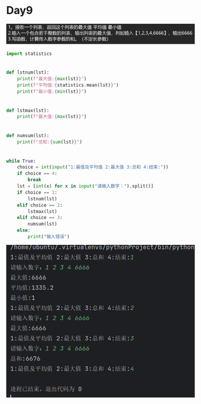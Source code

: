 # Day9

![D9W](https://raw.githubusercontent.com/102300671/image/refs/heads/main/pydevbase/D9W.png)

```python
import statistics


def lstnum(lst):
    print(f"最大值:{max(lst)}")
    print(f"平均值:{statistics.mean(lst)}")
    print(f"最小值:{min(lst)}")


def lstmax(lst):
    print(f"最大值:{max(lst)}")


def numsum(lst):
    print(f"总和:{sum(lst)}")


while True:
    choice = int(input("1:最值及平均值 2:最大值 3:总和 4:结束:"))
    if choice == 4:
        break
    lst = [int(x) for x in input("请输入数字：").split()]
    if choice == 1:
        lstnum(lst)
    elif choice == 2:
        lstmax(lst)
    elif choice == 3:
        numsum(lst)
    else:
        print("输入错误")
```

![D9A](https://raw.githubusercontent.com/102300671/image/refs/heads/main/pydevbase/D9A.png)
